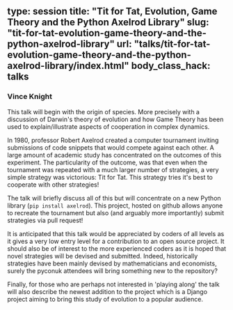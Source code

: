 type: session
title: "Tit for Tat, Evolution, Game Theory and the Python Axelrod Library"
slug: "tit-for-tat-evolution-game-theory-and-the-python-axelrod-library"
url: "talks/tit-for-tat-evolution-game-theory-and-the-python-axelrod-library/index.html"
body_class_hack: talks
---

### Vince Knight

This talk will begin with the origin of species. More precisely with a discussion of Darwin's theory of evolution and how Game Theory has been used to explain/illustrate aspects of cooperation in complex dynamics.

In 1980, professor Robert Axelrod created a computer tournament inviting submissions of code snippets that would compete against each other. A large amount of academic study has concentrated on the outcomes of this experiment. The particularity of the outcome, was that even when the tournament was repeated with a much larger number of strategies, a very simple strategy was victorious: Tit for Tat. This strategy tries it's best to cooperate with other strategies!

The talk will briefly discuss all of this but will concentrate on a new Python library (`pip install axelrod`). This project, hosted on github allows anyone to recreate the tournament but also (and arguably more importantly) submit strategies via pull request!

It is anticipated that this talk would be appreciated by coders of all levels as it gives a very low entry level for a contribution to an open source project. It should also be of interest to the more experienced coders as it is hoped that novel strategies will be devised and submitted. Indeed, historically strategies have been mainly devised by mathematicians and economists, surely the pyconuk attendees will bring something new to the repository?

Finally, for those who are perhaps not interested in 'playing along' the talk will also describe the newest addition to the project which is a Django project aiming to bring this study of evolution to a popular audience.

